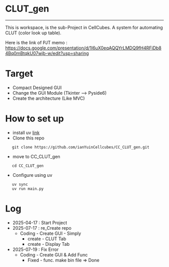 # CLUT_gen

---
This is workspace, is the sub-Project in CellCubes.
A system for automating CLUT (color look up table).

Here is the link of PJT memo : https://docs.google.com/presentation/d/1l6uX0eqAQQYrLMDQ9fH4RFiDb84Bq0mBtqkU07wjb-w/edit?usp=sharing

# Target
- Compact Designed GUI
- Change the GUI Module (Tkinter --> Pyside6)
- Create the architecture (Like MVC)

# How to set up
 - install uv [link](https://docs.astral.sh/uv/getting-started/installation/)
 - Clone this repo
 ```
    git clone https://github.com/ianYuinCellcubes/CC_CLUT_gen.git
 ```
 - move to CC_CLUT_gen
 ```
    cd CC_CLUT_gen
 ```
 - Configure using uv
 ```
    uv sync
    uv run main.py
 ```

# Log
- 2025-04-17 : Start Project
- 2025-07-17 : re_Create repo
	 -  Coding - Create GUI - Simply
		- create - CLUT Tab
		- create - Display Tab
- 2025-07-19 : Fix Error
	- Coding - Create GUI & Add Func
		- Fixed - func. make bin file => Done